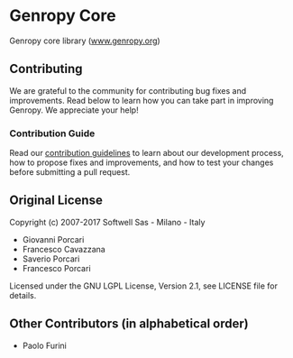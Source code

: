 # Genropy Core
Genropy core library (www.genropy.org)

## Contributing

We are grateful to the community for contributing bug fixes and improvements. Read below to learn how you can take part in improving Genropy. We appreciate your help!

### Contribution Guide

Read our [contribution guidelines](https://github.com/pfurini/genropy-core/blob/master/CONTRIBUTING.md) to learn about our development process, how to propose fixes and improvements, and how to test your changes before submitting a pull request.

## Original License
Copyright (c) 2007-2017 Softwell Sas - Milano - Italy

- Giovanni Porcari
- Francesco Cavazzana
- Saverio Porcari
- Francesco Porcari

Licensed under the GNU LGPL License, Version 2.1, see LICENSE file for details.

## Other Contributors (in alphabetical order)

- Paolo Furini
